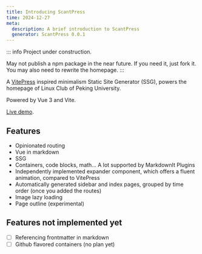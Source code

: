 ```yaml
---
title: Introducing ScantPress
time: 2024-12-27
meta:
  description: A brief introduction to ScantPress
  generator: ScantPress 0.0.1
---
```


::: info
Project under construction.

May not publish a npm package in the near future. If you need it, just fork it.
You may also need to rewrite the homepage.
:::

A [VitePress](https://vitepress.dev/) inspired minimalism Static Site Generator (SSG), powers the homepage of Linux Club of Peking University.

Powered by Vue 3 and Vite.

[Live demo](https://lcpu.dev).

## Features

- Opinionated routing
- Vue in markdown
- SSG
- Containers, code blocks, math... A lot supported by MarkdownIt Plugins
- Independently implemented expander component, which offers a fluent animation, compared to VitePress
- Automatically generated sidebar and index pages, grouped by time order (once you added the routes)
- Image lazy loading
- Page outline (experimental)

## Features not implemented yet

- [ ] Referencing frontmatter in markdown
- [ ] Github flavored containers (no plan yet)
